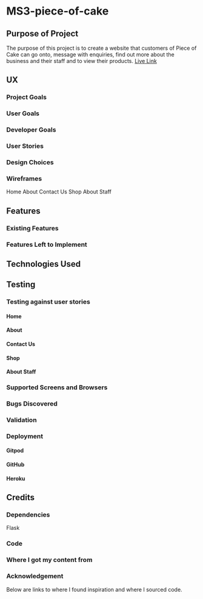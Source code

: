 # MS3-piece-of-cake
## Purpose of Project 
The purpose of this project is to create a website that customers of Piece of Cake can go onto, message with enquiries, find out more about the business and their staff and to view their products.
<a href="https://git.heroku.com/piece-of-cake-omagh.git">Live Link</a>

## UX
### Project Goals
### User Goals
### Developer Goals
### User Stories
### Design Choices
### Wireframes
Home
About
Contact Us
Shop 
About Staff 

## Features
### Existing Features
### Features Left to Implement
## Technologies Used 

## Testing
### Testing against user stories
#### Home
#### About
#### Contact Us
#### Shop 
#### About Staff
### Supported Screens and Browsers
### Bugs Discovered
### Validation
### Deployment
#### Gitpod 
#### GitHub
#### Heroku
 
## Credits
### Dependencies 
Flask
### Code
### Where I got my content from
### Acknowledgement 
Below are links to where I found inspiration and where I sourced code.
